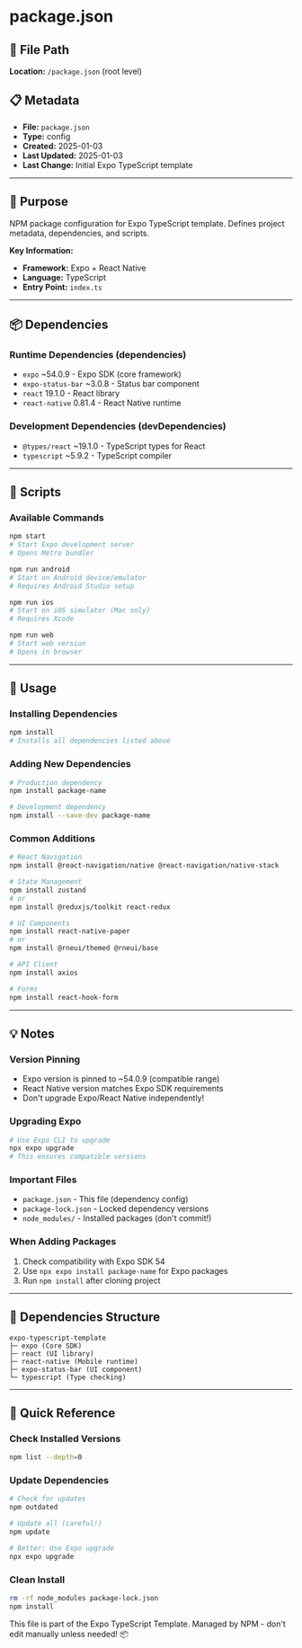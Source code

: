 # package.json

## 📍 File Path
**Location:** `/package.json` (root level)

## 📋 Metadata
- **File:** `package.json`
- **Type:** config
- **Created:** 2025-01-03
- **Last Updated:** 2025-01-03
- **Last Change:** Initial Expo TypeScript template

---

## 🎯 Purpose
NPM package configuration for Expo TypeScript template. Defines project metadata, dependencies, and scripts.

**Key Information:**
- **Framework:** Expo + React Native
- **Language:** TypeScript
- **Entry Point:** `index.ts`

---

## 📦 Dependencies

### Runtime Dependencies (dependencies)
- `expo` ~54.0.9 - Expo SDK (core framework)
- `expo-status-bar` ~3.0.8 - Status bar component
- `react` 19.1.0 - React library
- `react-native` 0.81.4 - React Native runtime

### Development Dependencies (devDependencies)
- `@types/react` ~19.1.0 - TypeScript types for React
- `typescript` ~5.9.2 - TypeScript compiler

---

## 🔧 Scripts

### Available Commands

```bash
npm start
# Start Expo development server
# Opens Metro bundler

npm run android
# Start on Android device/emulator
# Requires Android Studio setup

npm run ios
# Start on iOS simulator (Mac only)
# Requires Xcode

npm run web
# Start web version
# Opens in browser
```

---

## 📝 Usage

### Installing Dependencies
```bash
npm install
# Installs all dependencies listed above
```

### Adding New Dependencies
```bash
# Production dependency
npm install package-name

# Development dependency
npm install --save-dev package-name
```

### Common Additions
```bash
# React Navigation
npm install @react-navigation/native @react-navigation/native-stack

# State Management
npm install zustand
# or
npm install @reduxjs/toolkit react-redux

# UI Components
npm install react-native-paper
# or
npm install @rneui/themed @rneui/base

# API Client
npm install axios

# Forms
npm install react-hook-form
```

---

## 💡 Notes

### Version Pinning
- Expo version is pinned to ~54.0.9 (compatible range)
- React Native version matches Expo SDK requirements
- Don't upgrade Expo/React Native independently!

### Upgrading Expo
```bash
# Use Expo CLI to upgrade
npx expo upgrade
# This ensures compatible versions
```

### Important Files
- `package.json` - This file (dependency config)
- `package-lock.json` - Locked dependency versions
- `node_modules/` - Installed packages (don't commit!)

### When Adding Packages
1. Check compatibility with Expo SDK 54
2. Use `npx expo install package-name` for Expo packages
3. Run `npm install` after cloning project

---

## 🔗 Dependencies Structure

```
expo-typescript-template
├─ expo (Core SDK)
├─ react (UI library)
├─ react-native (Mobile runtime)
├─ expo-status-bar (UI component)
└─ typescript (Type checking)
```

---

## 🚀 Quick Reference

### Check Installed Versions
```bash
npm list --depth=0
```

### Update Dependencies
```bash
# Check for updates
npm outdated

# Update all (careful!)
npm update

# Better: Use Expo upgrade
npx expo upgrade
```

### Clean Install
```bash
rm -rf node_modules package-lock.json
npm install
```

This file is part of the Expo TypeScript Template.
Managed by NPM - don't edit manually unless needed! 📦

